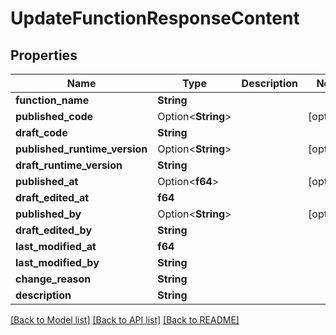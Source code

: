 # UpdateFunctionResponseContent

## Properties

Name | Type | Description | Notes
------------ | ------------- | ------------- | -------------
**function_name** | **String** |  | 
**published_code** | Option<**String**> |  | [optional]
**draft_code** | **String** |  | 
**published_runtime_version** | Option<**String**> |  | [optional]
**draft_runtime_version** | **String** |  | 
**published_at** | Option<**f64**> |  | [optional]
**draft_edited_at** | **f64** |  | 
**published_by** | Option<**String**> |  | [optional]
**draft_edited_by** | **String** |  | 
**last_modified_at** | **f64** |  | 
**last_modified_by** | **String** |  | 
**change_reason** | **String** |  | 
**description** | **String** |  | 

[[Back to Model list]](../README.md#documentation-for-models) [[Back to API list]](../README.md#documentation-for-api-endpoints) [[Back to README]](../README.md)


